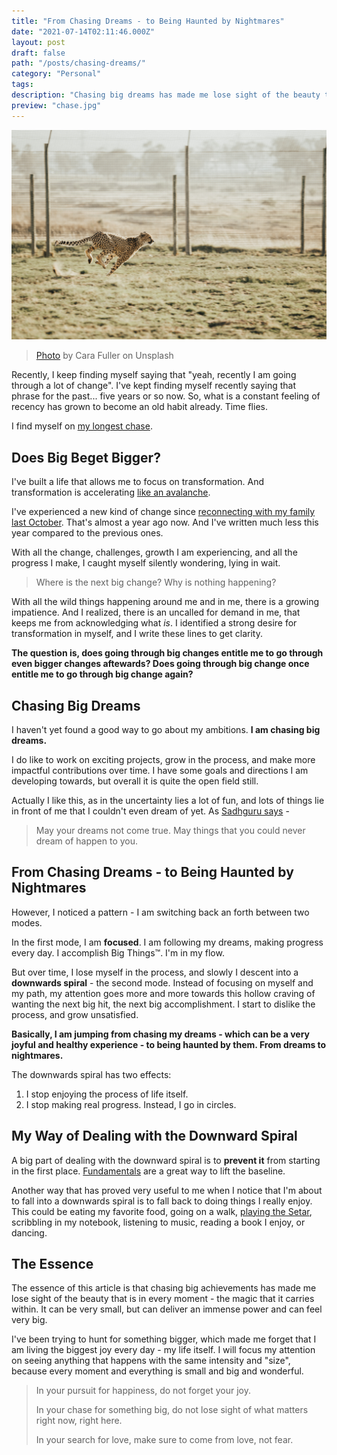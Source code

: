 ```yaml
---
title: "From Chasing Dreams - to Being Haunted by Nightmares"
date: "2021-07-14T02:11:46.000Z"
layout: post
draft: false
path: "/posts/chasing-dreams/"
category: "Personal"
tags:
description: "Chasing big dreams has made me lose sight of the beauty that is in every moment - the magic that it carries within. It can be very small, but can deliver an immense power and can feel very big. Time to chase big dreams again, without being haunted by nightmares."
preview: "chase.jpg"
---
```


![Chase](./chase.jpg)

> [Photo](https://unsplash.com/photos/34OTzkN-nuc) by Cara Fuller on Unsplash

Recently, I keep finding myself saying that "yeah, recently I am going through a lot of change".
I've kept finding myself recently saying that phrase for the past... five years or so now.
So, what is a constant feeling of recency has grown to become an old habit already. Time flies.

I find myself on [my longest chase](https://www.instagram.com/p/CM9yl3kH5WG/).

## Does Big Beget Bigger?

I've built a life that allows me to focus on transformation. And transformation is accelerating [like an avalanche](/posts/my-journey-2018/).

I've experienced a new kind of change since [reconnecting with my family last October](/posts/collect-small-pieces-consistently/). That's almost a year ago now. And I've written much less this year compared to the previous ones.

With all the change, challenges, growth I am experiencing, and all the progress I make, I caught myself silently wondering, lying in wait.

> Where is the next big change? Why is nothing happening?

With all the wild things happening around me and in me, there is a growing impatience. And I realized, there is an uncalled for demand in me, that keeps me from acknowledging what _is_. I identified a strong desire for transformation in myself, and I write these lines to get clarity.

**The question is, does going through big changes entitle me to go through even bigger changes aftewards? Does going through big change once entitle me to go through big change again?**

## Chasing Big Dreams

I haven't yet found a good way to go about my ambitions. **I am chasing big dreams.**

I do like to work on exciting projects, grow in the process, and make more impactful contributions over time.
I have some goals and directions I am developing towards, but overall it is quite the open field still.

Actually I like this, as in the uncertainty lies a lot of fun, and lots of things lie in front of me that I couldn't even dream of yet. As [Sadhguru says](https://www.instagram.com/p/CQzyVHggU60/) - 

> May your dreams not come true. May things that you could never dream of happen to you.

## From Chasing Dreams - to Being Haunted by Nightmares

However, I noticed a pattern - I am switching back an forth between two modes.

In the first mode, I am **focused**. I am following my dreams, making progress every day. I accomplish Big Things™️. I'm in my flow.

But over time, I lose myself in the process, and slowly I descent into a **downwards spiral** - the second mode. Instead of focusing on myself and my path, my attention goes more and more towards this hollow craving of wanting the next big hit, the next big accomplishment. I start to dislike the process, and grow unsatisfied.

**Basically, I am jumping from chasing my dreams - which can be a very joyful and healthy experience - to being haunted by them. From dreams to nightmares.**

The downwards spiral has two effects:

1. I stop enjoying the process of life itself.
2. I stop making real progress. Instead, I go in circles.

## My Way of Dealing with the Downward Spiral

A big part of dealing with the downward spiral is to __prevent it__ from starting in the first place. [Fundamentals](/posts/choose-your-fundamentals) are a great way to lift the baseline.

Another way that has proved very useful to me when I notice that I'm about to fall into a downwards spiral is to fall back to doing things I really enjoy. This could be eating my favorite food, going on a walk, [playing the Setar](https://www.youtube.com/playlist?list=PLkjDU6MTx8yxfjvCMAKlD5KaGQQ2MFtmP), scribbling in my notebook, listening to music, reading a book I enjoy, or dancing.


## The Essence

The essence of this article is that chasing big achievements has made me lose sight of the beauty that is in every moment - the magic that it carries within. It can be very small, but can deliver an immense power and can feel very big.

I've been trying to hunt for something bigger, which made me forget that I am living the biggest joy every day - my life itself.
I will focus my attention on seeing anything that happens with the same intensity and "size", because every moment and everything is small and big and wonderful.

> In your pursuit for happiness, do not forget your joy.
>
> In your chase for something big, do not lose sight of what matters right now, right here.
>
> In your search for love, make sure to come from love, not fear.